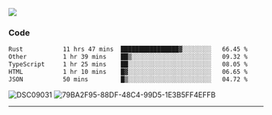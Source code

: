 

![](https://visitor-badge.glitch.me/badge?page_id=jakenherman.jakenherman)

### Code
<!--START_SECTION:waka-->

```txt
Rust           11 hrs 47 mins  ████████████████▓░░░░░░░░   66.45 %
Other          1 hr 39 mins    ██▒░░░░░░░░░░░░░░░░░░░░░░   09.32 %
TypeScript     1 hr 25 mins    ██░░░░░░░░░░░░░░░░░░░░░░░   08.05 %
HTML           1 hr 10 mins    █▓░░░░░░░░░░░░░░░░░░░░░░░   06.65 %
JSON           50 mins         █▒░░░░░░░░░░░░░░░░░░░░░░░   04.72 %
```

<!--END_SECTION:waka-->



![DSC09031](https://github.com/JakenHerman/JakenHerman/assets/4694843/d0a4f563-5528-4464-9538-0dd479edc7cf)
![79BA2F95-88DF-48C4-99D5-1E3B5FF4EFFB](https://github.com/JakenHerman/JakenHerman/assets/4694843/4bbb0b71-b719-4978-b0c7-b4721bb680bc)


---
